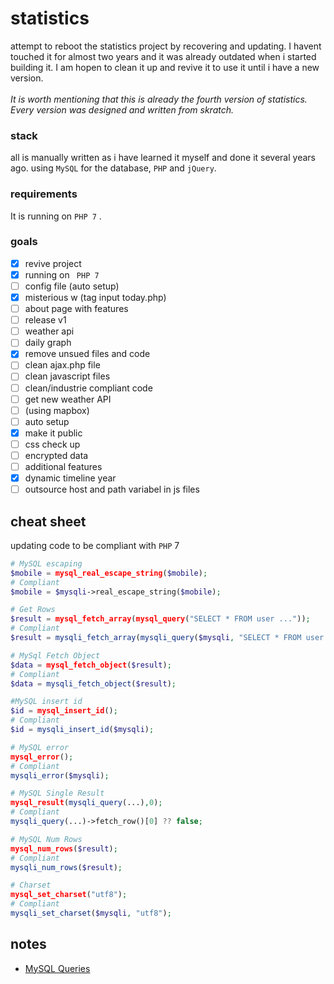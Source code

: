 # statistics

attempt to reboot the statistics project by recovering and updating. 
I havent touched it for almost two years and it was already outdated when i started building it. 
I am hopen to clean it up and revive it to use it until i have a new version. 
<br><br>
*It is worth mentioning that this is already the fourth version of statistics. Every version was designed and written from skratch.*

### stack

all is manually written as i have learned it myself and done it several years ago.
using ` MySQL ` for the database, ` PHP ` and ` jQuery `.

### requirements
It is running on ` PHP 7 ` . 


### goals 
* [x] revive project
* [x] running on ` PHP 7` 
* [ ] config file (auto setup)
* [x] misterious w (tag input today.php)
* [ ] about page with features
* [ ] release v1
* [ ] weather api
* [ ] daily graph
* [x] remove unsued files and code
* [ ] clean ajax.php file
* [ ] clean javascript files
* [ ] clean/industrie compliant code
* [ ] get new weather API
* [ ] (using mapbox)
* [ ] auto setup
* [x] make it public
* [ ] css check up
* [ ] encrypted data
* [ ] additional features
* [x] dynamic timeline year
* [ ] outsource host and path variabel in js files

## cheat sheet
updating code to be compliant with `PHP` 7
```php 
# MySQL escaping
$mobile = mysql_real_escape_string($mobile);
# Compliant
$mobile = $mysqli->real_escape_string($mobile);

# Get Rows
$result = mysql_fetch_array(mysql_query("SELECT * FROM user ..."));
# Compliant
$result = mysqli_fetch_array(mysqli_query($mysqli, "SELECT * FROM user ..."));

# MySql Fetch Object
$data = mysql_fetch_object($result);
# Compliant
$data = mysqli_fetch_object($result);

#MySQL insert id
$id = mysql_insert_id();
# Compliant
$id = mysqli_insert_id($mysqli);

# MySQL error
mysql_error();
# Compliant
mysqli_error($mysqli);

# MySQL Single Result
mysql_result(mysqli_query(...),0);
# Compliant
mysqli_query(...)->fetch_row()[0] ?? false;

# MySQL Num Rows
mysql_num_rows($result);
# Compliant
mysqli_num_rows($result);

# Charset
mysql_set_charset("utf8");
# Compliant
mysqli_set_charset($mysqli, "utf8");
```

## notes 
- [MySQL Queries](https://websitebeaver.com/php-pdo-vs-mysqli)